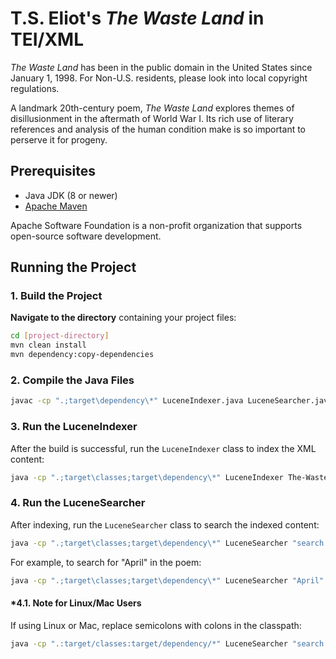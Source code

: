 # T.S. Eliot's *The Waste Land* in TEI/XML
*The Waste Land* has been in the public domain in the United States since January 1, 1998. For Non-U.S. residents, please look into local copyright regulations.

A landmark 20th-century poem, *The Waste Land* explores themes of disillusionment in the aftermath of World War I. 
Its rich use of literary references and analysis of the human condition make is so important to perserve it for progeny.

## Prerequisites
- Java JDK (8 or newer)
- [Apache Maven](https://maven.apache.org/download.cgi)

Apache Software Foundation is a non-profit organization that supports open-source software development. 


## Running the Project

### 1. Build the Project
**Navigate to the directory** containing your project files:
   ```sh
cd [project-directory]
mvn clean install
mvn dependency:copy-dependencies
   ```

### 2. Compile the Java Files
 ```sh
javac -cp ".;target\dependency\*" LuceneIndexer.java LuceneSearcher.java XMLParser.java
   ```

### 3. Run the LuceneIndexer
After the build is successful, run the `LuceneIndexer` class to index the XML content:
```sh
java -cp ".;target\classes;target\dependency\*" LuceneIndexer The-Waste-Land.xml
```

### 4. Run the LuceneSearcher
After indexing, run the `LuceneSearcher` class to search the indexed content:
```sh
java -cp ".;target\classes;target\dependency\*" LuceneSearcher "search term"
```

For example, to search for "April" in the poem:
```sh
java -cp ".;target\classes;target\dependency\*" LuceneSearcher "April"
```

#### *4.1. Note for Linux/Mac Users
If using Linux or Mac, replace semicolons with colons in the classpath:
```sh
java -cp ".:target/classes:target/dependency/*" LuceneSearcher "search term"
```
